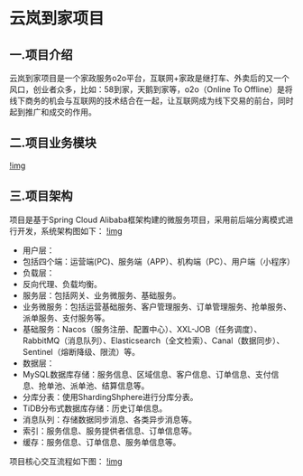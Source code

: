 # 云岚到家项目

## 一.项目介绍

云岚到家项目是一个家政服务o2o平台，互联网+家政是继打车、外卖后的又一个风口，创业者众多，比如：58到家，天鹅到家等，o2o（Online To Offline）是将线下商务的机会与互联网的技术结合在一起，让互联网成为线下交易的前台，同时起到推广和成交的作用。

## 二.项目业务模块

[!img](https://github.com/LYT0905/yldj/blob/main/img/%E5%B0%8F%E6%99%BA%E5%B8%AE%E7%BB%93%E6%9E%84%E5%9B%BE%402x.png)

## 三.项目架构

项目是基于Spring Cloud Alibaba框架构建的微服务项目，采用前后端分离模式进行开发，系统架构图如下：
[!img](https://github.com/LYT0905/yldj/blob/main/img/image.png)

- 用户层：
- 包括四个端：运营端(PC)、服务端（APP）、机构端（PC）、用户端（小程序）
- 负载层：
- 反向代理、负载均衡。
- 服务层：包括网关、业务微服务、基础服务。
- 业务微服务：包括运营基础服务、客户管理服务、订单管理服务、抢单服务、派单服务、支付服务等。
- 基础服务：Nacos（服务注册、配置中心）、XXL-JOB（任务调度）、RabbitMQ（消息队列）、Elasticsearch（全文检索）、Canal（数据同步）、Sentinel（熔断降级、限流）等。
- 数据层：
- MySQL数据库存储：服务信息、区域信息、客户信息、订单信息、支付信息、抢单池、派单池、结算信息等。
- 分库分表：使用ShardingShphere进行分库分表。
- TiDB分布式数据库存储：历史订单信息。
- 消息队列：存储数据同步消息、各类异步消息等。
- 索引：服务信息、服务提供者信息、订单信息等。
- 缓存：服务信息、订单信息、服务单信息等。

项目核心交互流程如下图：
[!img](https://github.com/LYT0905/yldj/blob/main/img/img.png)
​

